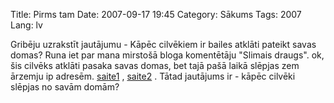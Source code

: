 Title: Pirms tam
Date: 2007-09-17 19:45
Category: Sākums
Tags: 2007
Lang: lv

Gribēju uzrakstīt jautājumu - Kāpēc cilvēkiem ir bailes atklāti pateikt savas domas? Runa iet par mana mirstošā bloga komentētāju "Slimais draugs". ok, šis cilvēks atklāti pasaka savas domas, bet tajā pašā laikā slēpjas zem ārzemju ip adresēm. [saite1][1] , [saite2][2] . Tātad jautājums ir - kāpēc cilvēki slēpjas no savām domām?

  [1]: http://ws.arin.net/cgi-bin/whois.pl?queryinput=80.81.49.65
  [2]: http://ws.arin.net/cgi-bin/whois.pl?queryinput=86.57.7.149
